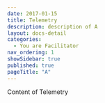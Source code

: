 ```yaml
---
date: 2017-01-15
title: Telemetry
description: description of A
layout: docs-detail
categories:
  - You are Facilitator
nav_ordering: 1
showSidebar: true
published: true
pageTitle: "A"
---
```


Content of Telemetry
